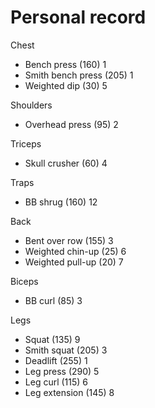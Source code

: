 # Personal record

Chest
- Bench press (160) 1
- Smith bench press (205) 1
- Weighted dip (30) 5

Shoulders
- Overhead press (95) 2

Triceps
- Skull crusher (60) 4

Traps
- BB shrug (160) 12

Back
- Bent over row (155) 3
- Weighted chin-up (25) 6
- Weighted pull-up (20) 7

Biceps
- BB curl (85) 3

Legs
- Squat (135) 9
- Smith squat (205) 3
- Deadlift (255) 1
- Leg press (290) 5
- Leg curl (115) 6
- Leg extension (145) 8